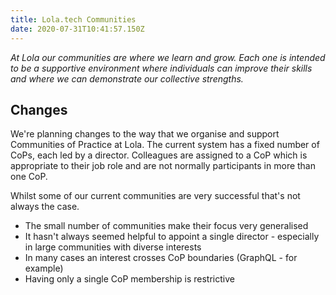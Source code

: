 ```yaml
---
title: Lola.tech Communities
date: 2020-07-31T10:41:57.150Z
---
```


_At Lola our communities are where we learn and grow. Each one is intended to be a supportive environment where individuals can improve their skills and where we can demonstrate our collective strengths._

## Changes

We're planning changes to the way that we organise and support Communities of Practice at Lola. The current system has a fixed number of CoPs, each led by a director. Colleagues are assigned to a CoP which is appropriate to their job role and are not normally participants in more than one CoP.

Whilst some of our current communities are very successful that's not always the case.

- The small number of communities make their focus very generalised
- It hasn't always seemed helpful to appoint a single director - especially in large communities with diverse interests
- In many cases an interest crosses CoP boundaries (GraphQL - for example)
- Having only a single CoP membership is restrictive
